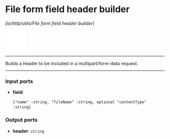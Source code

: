 # File form field header builder

_[io/http/utils/File form field header builder]_

![icon](</assets/icons/7341443a-8a0a-4a83-b302-effdb497c0f3.png>)

---

Builds a header to be included in a multipart/form-data request.<br>

---

### Input ports

* __field__: 
    ```
    {"name" :string, "fileName" :string, optional "contentType" :string}
    ```

### Output ports

* __header__: ` string `

